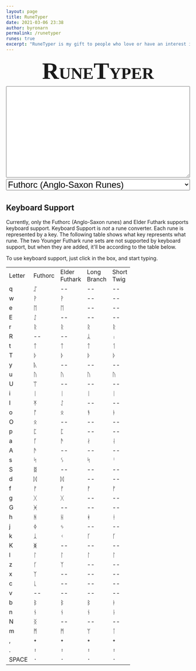 ```yaml
---
layout: page
title: RuneTyper
date: 2021-03-06 23:38
author: byronarn
permalink: /runetyper
runes: true
excerpt: "RuneTyper is my gift to people who love or have an interest in runes! Whether you are interested in runes for religious reasons (for example, if you're a heathen or other variety of pagan), historical reasons (perhaps you are into historical reconstruction), or any other reason, I hope RuneTyper will be useful to you!"
---
```


<div id="runetyper" style="margin: 0px; padding: 0px; font-family:Junicode,serif">
	<h1 style="font-size: 64px; font-variant: small-caps; text-align: center; margin: 2px 0px;">RuneTyper</h1>
	<textarea id="input" type="text" style="width: 100%; height: 250px; font-size: 32px; margin: 2px 0px;"></textarea>
	<select id="runeSelect" style="width: 100%; font-size: 24px; margin: 2px 0px;">
		<option value="futhorc">Futhorc (Anglo-Saxon Runes)</option>
		<option value="elder">Elder Futhark</option>
		<option value="long-branch">Younger Futhark (Long Branch)</option>
		<option value="short-twig">Younger Futhark (Short Twig)</option>
		<option value="medieval">Medieval Runes</option>
	</select>
	<div id="control" style="width: 100%; margin: 2px 0px; display: grid; gap: 4px; grid-template-columns: repeat(3, minmax(0, 1fr));"></div>
	<div id="keyboard" style="width: 100%; margin: 2px 0px; display: grid; gap: 4px; grid-template-columns: repeat(10, minmax(0, 1fr));"></div>
</div>
<script>
	// define page elements
	const input = document.getElementById("input");
	const keyboard = document.getElementById("keyboard");
	const runeSelect = document.getElementById("runeSelect");
	const control = document.getElementById("control");
	
	input.addEventListener("keyup", function(event) {
		input.value = convert();
	});
	input.placeholder = "Press the buttons below or start typing (see \"keyboard support\" below)";
	
	//set fonts
	input.style.fontFamily = "Junicode, serif";
	
	// define rune sets
	const futhorc = "ᚠ ᚢ ᚦ ᚩ ᚱ ᚳ ᚷ ᚹ ᚻ ᚾ ᛁ ᛄ ᛇ ᛈ ᛉ ᛋ ᛏ ᛒ ᛖ ᛗ ᛚ ᛝ ᛟ ᛞ ᚪ ᚫ ᚣ ᛠ ᛡ ᛣ ᛤ ᚸ ᛢ ᛥ ᚴ ᛫ ᛬ ᛭".split(" ");
	const elder = "ᚠ ᚢ ᚦ ᚫ ᚱ ᚲ ᚷ ᚹ ᚺ ᚾ ᛁ ᛃ ᛇ ᛈ ᛉ ᛊ ᛏ ᛒ ᛖ ᛗ ᛚ ᛜ ᛞ ᛟ ᛫ ᛬ ᛭".split(" ");
	const long_branch = "ᚠ ᚢ ᚦ ᚬ ᚱ ᚴ ᚼ ᚾ ᛁ ᛅ ᛋ ᛏ ᛒ ᛘ ᛚ ᛦ ᛫ ᛬ ᛭".split(" ");
	const short_twig = "ᚠ ᚢ ᚦ ᚭ ᚱ ᚴ ᚽ ᚿ ᛁ ᛆ ᛌ ᛐ ᛓ ᛙ ᛚ ᛧ ᛫ ᛬ ᛭".split(" ");
	const medieval = "ᛆ ᛒ ᛍ ᛑ ᛂ ᚠ ᚵ ᚼ ᛁ ᚴ ᛚ ᛘ ᚿ ᚮ ᛔ ᛩ ᚱ ᛌ ᛐ ᚢ ᚡ ᛪ ᛦ ᛎ ᚦ ᚧ ᛅ ᚯ ᛫ ᛬ ᛭".split(" ");
	const allRunes = [...futhorc, ...elder, ...long_branch, ...short_twig, ...medieval];
	console.log(allRunes);
	let runes = [];
	
	runeSelect.style.fontSize = "20px";
	runeSelect.style.textAlign = "center";
	runeSelect.style.fontFamily = "Junicode, serif";
	runeSelect.addEventListener('change', updateKeyboard);
	
	if (localStorage.getItem("runeSet")) {
		runeSelect.value = localStorage.getItem("runeSet");
	}
	
	// define buttons
	const clearBtn = document.createElement('button');
	clearBtn.innerText = "Clear Text";
	clearBtn.style.width = "auto";
	clearBtn.style.fontSize = "20px";
	clearBtn.style.fontFamily = "Junicode, serif";
	clearBtn.addEventListener('click', () => {
		input.value = "";
	});
	control.appendChild(clearBtn);
	
	const copyBtn = document.createElement('button');
	copyBtn.innerText = "Copy Text";
	copyBtn.style.width = "auto";
	copyBtn.style.fontSize = "20px";
	copyBtn.style.fontFamily = "Junicode, serif";
	copyBtn.addEventListener('click', copyToClipboard);
	control.appendChild(copyBtn);
	
	const backspace = document.createElement('button');
	backspace.innerText = "⌫";
	backspace.style.width = "auto";
	backspace.style.fontSize = "18px";
	backspace.style.fontFamily = "Junicode, serif";
	backspace.addEventListener('click', () => {
		input.value = input.value.slice(0, -1);
	});
	control.appendChild(backspace);
	
	updateKeyboard();
	
	function copyToClipboard() {
		let text = input.value;
		input.select();
		input.setSelectionRange(0, 99999);
		document.execCommand('copy');
		input.blur();
	}
	
	function updateKeyboard() {
		// clear keyboard
		keyboard.innerHTML = "";	
	
		// get rune set
		let runeSet = runeSelect.value;
		switch (runeSet) {
			case "futhorc":
				runes = futhorc;
				break;
			case "elder":
				runes = elder;
				break;
			case "long-branch":
				runes = long_branch;
				break;
			case "short-twig":
				runes = short_twig;
				break;
			case "medieval":
				runes = medieval;
				break;
			default:
				keyboard.innerText = "There has been an error. Please let Byron know about this.";
				break;
		}
	
		localStorage.setItem("runeSet", runeSet);	
	
		// add runes to keyboard
		for (let i=0; i<runes.length; i++) {
			const button = document.createElement('button');
			button.innerText = runes[i];
			button.style.fontSize = "24px";
			button.style.height = "3em";
			button.style.fontFamily = "Junicode, serif";
			button.addEventListener('click', () => {
				input.value += button.innerText;
			});
			keyboard.appendChild(button);
		}
	
		// add space key to keyboard
		const button = document.createElement('button');
		button.innerText = "␣";
		button.style.fontSize = "24px";
		button.style.fontFamily = "Junicode, serif";
		button.addEventListener('click', () => {
			input.value += " ";
		});
	
		keyboard.appendChild(button);
	}
	
	function convert(text = -1) {
		if (text == -1) {
			text = input.value;
		}
		sets = "futhorc elder".split(" ");
		if (!sets.includes(runeSelect.value)) {
			return;
		}
		
		let chars = [];
		switch (runeSelect.value) {
			case 'futhorc':
				chars = "f u T o r c g w h n i j E p x s t b e m l N O d a A y U I k G K q S z".split(" ");
				runes = futhorc;
				break;
			case 'elder':
				chars = "f u T a r k g w h n i j I p z s t b e m l N d o".split(" ");
				runes = elder;
				break;
			default:
				break;
		}
		chars.push(" ");
		chars.push(".");
		chars.push(",");
		
		let result = "";	
		for (let char of text) {
			if (chars.includes(char)) {
				let index = chars.indexOf(char);
				result += runes[index];
			} else if (allRunes.includes(char) || char == "\n") {
				result += char;
			} else {
				result += "�";
			}
		}
		return result;
	}
</script>
<h2>Keyboard Support</h2>
<p>Currently, only the Futhorc (Anglo-Saxon runes) and Elder Futhark supports keyboard support. Keyboard Support is <em>not</em> a rune converter. Each rune is represented by a key. The following table shows what key represents what rune. The two Younger Futhark rune sets are not supported by keyboard support, but when they are added, it'll be according to the table below.</p>
<p>To use keyboard support, just click in the box, and start typing.</p>
<table>
	<tbody>
		<tr>
			<td class="has-text-align-center" data-align="center">Letter</td>
			<td class="has-text-align-center" data-align="center">Futhorc</td>
			<td class="has-text-align-center" data-align="center">Elder<br>Futhark</td>
			<td class="has-text-align-center" data-align="center">Long<br>Branch</td>
			<td class="has-text-align-center" data-align="center">Short<br>Twig</td>
		</tr>
		<tr>
			<td class="has-text-align-center" data-align="center">q</td>
			<td class="has-text-align-center" data-align="center">ᛢ</td>
			<td class="has-text-align-center" data-align="center">--</td>
			<td class="has-text-align-center" data-align="center">--</td>
			<td class="has-text-align-center" data-align="center">--</td>
		</tr>
		<tr>
			<td class="has-text-align-center" data-align="center">w</td>
			<td class="has-text-align-center" data-align="center">ᚹ</td>
			<td class="has-text-align-center" data-align="center">ᚹ</td>
			<td class="has-text-align-center" data-align="center">--</td>
			<td class="has-text-align-center" data-align="center">--</td>
		</tr>
		<tr>
			<td class="has-text-align-center" data-align="center">e</td>
			<td class="has-text-align-center" data-align="center">ᛖ</td>
			<td class="has-text-align-center" data-align="center">ᛖ</td>
			<td class="has-text-align-center" data-align="center">--</td>
			<td class="has-text-align-center" data-align="center">--</td>
		</tr>
		<tr>
			<td class="has-text-align-center" data-align="center">E</td>
			<td class="has-text-align-center" data-align="center">ᛇ</td>
			<td class="has-text-align-center" data-align="center">--</td>
			<td class="has-text-align-center" data-align="center">--</td>
			<td class="has-text-align-center" data-align="center">--</td>
		</tr>
		<tr>
			<td class="has-text-align-center" data-align="center">r</td>
			<td class="has-text-align-center" data-align="center">ᚱ</td>
			<td class="has-text-align-center" data-align="center">ᚱ</td>
			<td class="has-text-align-center" data-align="center">ᚱ</td>
			<td class="has-text-align-center" data-align="center">ᚱ</td>
		</tr>
		<tr>
			<td class="has-text-align-center" data-align="center">R</td>
			<td class="has-text-align-center" data-align="center">--</td>
			<td class="has-text-align-center" data-align="center">--</td>
			<td class="has-text-align-center" data-align="center">ᛦ</td>
			<td class="has-text-align-center" data-align="center">ᛧ</td>
		</tr>
		<tr>
			<td class="has-text-align-center" data-align="center">t</td>
			<td class="has-text-align-center" data-align="center">ᛏ</td>
			<td class="has-text-align-center" data-align="center">ᛏ</td>
			<td class="has-text-align-center" data-align="center">ᛏ</td>
			<td class="has-text-align-center" data-align="center">ᛐ</td>
		</tr>
		<tr>
			<td class="has-text-align-center" data-align="center">T</td>
			<td class="has-text-align-center" data-align="center">ᚦ</td>
			<td class="has-text-align-center" data-align="center">ᚦ</td>
			<td class="has-text-align-center" data-align="center">ᚦ</td>
			<td class="has-text-align-center" data-align="center">ᚦ</td>
		</tr>
		<tr>
			<td class="has-text-align-center" data-align="center">y</td>
			<td class="has-text-align-center" data-align="center">ᚣ</td>
			<td class="has-text-align-center" data-align="center">--</td>
			<td class="has-text-align-center" data-align="center">--</td>
			<td class="has-text-align-center" data-align="center">--</td>
		</tr>
		<tr>
			<td class="has-text-align-center" data-align="center">u</td>
			<td class="has-text-align-center" data-align="center">ᚢ</td>
			<td class="has-text-align-center" data-align="center">ᚢ</td>
			<td class="has-text-align-center" data-align="center">ᚢ</td>
			<td class="has-text-align-center" data-align="center">ᚢ</td>
		</tr>
		<tr>
			<td class="has-text-align-center" data-align="center">U</td>
			<td class="has-text-align-center" data-align="center">ᛠ</td>
			<td class="has-text-align-center" data-align="center">--</td>
			<td class="has-text-align-center" data-align="center">--</td>
			<td class="has-text-align-center" data-align="center">--</td>
		</tr>
		<tr>
			<td class="has-text-align-center" data-align="center">i</td>
			<td class="has-text-align-center" data-align="center">ᛁ</td>
			<td class="has-text-align-center" data-align="center">ᛁ</td>
			<td class="has-text-align-center" data-align="center">ᛁ</td>
			<td class="has-text-align-center" data-align="center">ᛁ</td>
		</tr>
		<tr>
			<td class="has-text-align-center" data-align="center">I</td>
			<td class="has-text-align-center" data-align="center">ᛡ</td>
			<td class="has-text-align-center" data-align="center">ᛇ</td>
			<td class="has-text-align-center" data-align="center">--</td>
			<td class="has-text-align-center" data-align="center">--</td>
		</tr>
		<tr>
			<td class="has-text-align-center" data-align="center">o</td>
			<td class="has-text-align-center" data-align="center">ᚩ</td>
			<td class="has-text-align-center" data-align="center">ᛟ</td>
			<td class="has-text-align-center" data-align="center">ᚬ</td>
			<td class="has-text-align-center" data-align="center">ᚭ</td>
		</tr>
		<tr>
			<td class="has-text-align-center" data-align="center">O</td>
			<td class="has-text-align-center" data-align="center">ᛟ</td>
			<td class="has-text-align-center" data-align="center">--</td>
			<td class="has-text-align-center" data-align="center">--</td>
			<td class="has-text-align-center" data-align="center">--</td>
		</tr>
		<tr>
			<td class="has-text-align-center" data-align="center">p</td>
			<td class="has-text-align-center" data-align="center">ᛈ</td>
			<td class="has-text-align-center" data-align="center">ᛈ</td>
			<td class="has-text-align-center" data-align="center">--</td>
			<td class="has-text-align-center" data-align="center">--</td>
		</tr>
		<tr>
			<td class="has-text-align-center" data-align="center">a</td>
			<td class="has-text-align-center" data-align="center">ᚪ</td>
			<td class="has-text-align-center" data-align="center">ᚫ</td>
			<td class="has-text-align-center" data-align="center">ᛅ</td>
			<td class="has-text-align-center" data-align="center">ᛆ</td>
		</tr>
		<tr>
			<td class="has-text-align-center" data-align="center">A</td>
			<td class="has-text-align-center" data-align="center">ᚫ</td>
			<td class="has-text-align-center" data-align="center">--</td>
			<td class="has-text-align-center" data-align="center">--</td>
			<td class="has-text-align-center" data-align="center">--</td>
		</tr>
		<tr>
			<td class="has-text-align-center" data-align="center">s</td>
			<td class="has-text-align-center" data-align="center">ᛋ</td>
			<td class="has-text-align-center" data-align="center">ᛊ</td>
			<td class="has-text-align-center" data-align="center">ᛋ</td>
			<td class="has-text-align-center" data-align="center">ᛌ</td>
		</tr>
		<tr>
			<td class="has-text-align-center" data-align="center">S</td>
			<td class="has-text-align-center" data-align="center">ᛥ</td>
			<td class="has-text-align-center" data-align="center">--</td>
			<td class="has-text-align-center" data-align="center">--</td>
			<td class="has-text-align-center" data-align="center">--</td>
		</tr>
		<tr>
			<td class="has-text-align-center" data-align="center">d</td>
			<td class="has-text-align-center" data-align="center">ᛞ</td>
			<td class="has-text-align-center" data-align="center">ᛞ</td>
			<td class="has-text-align-center" data-align="center">--</td>
			<td class="has-text-align-center" data-align="center">--</td>
		</tr>
		<tr>
			<td class="has-text-align-center" data-align="center">f</td>
			<td class="has-text-align-center" data-align="center">ᚠ</td>
			<td class="has-text-align-center" data-align="center">ᚠ</td>
			<td class="has-text-align-center" data-align="center">ᚠ</td>
			<td class="has-text-align-center" data-align="center">ᚠ</td>
		</tr>
		<tr>
			<td class="has-text-align-center" data-align="center">g</td>
			<td class="has-text-align-center" data-align="center">ᚷ</td>
			<td class="has-text-align-center" data-align="center">ᚷ</td>
			<td class="has-text-align-center" data-align="center">--</td>
			<td class="has-text-align-center" data-align="center">--</td>
		</tr>
		<tr>
			<td class="has-text-align-center" data-align="center">G</td>
			<td class="has-text-align-center" data-align="center">ᚸ</td>
			<td class="has-text-align-center" data-align="center">--</td>
			<td class="has-text-align-center" data-align="center">--</td>
			<td class="has-text-align-center" data-align="center">--</td>
		</tr>
		<tr>
			<td class="has-text-align-center" data-align="center">h</td>
			<td class="has-text-align-center" data-align="center">ᚻ</td>
			<td class="has-text-align-center" data-align="center">ᚺ</td>
			<td class="has-text-align-center" data-align="center">ᚼ</td>
			<td class="has-text-align-center" data-align="center">ᚽ</td>
		</tr>
		<tr>
			<td class="has-text-align-center" data-align="center">j</td>
			<td class="has-text-align-center" data-align="center">ᛄ</td>
			<td class="has-text-align-center" data-align="center">ᛃ</td>
			<td class="has-text-align-center" data-align="center">--</td>
			<td class="has-text-align-center" data-align="center">--</td>
		</tr>
		<tr>
			<td class="has-text-align-center" data-align="center">k</td>
			<td class="has-text-align-center" data-align="center">ᛣ</td>
			<td class="has-text-align-center" data-align="center">ᚲ</td>
			<td class="has-text-align-center" data-align="center">ᚴ</td>
			<td class="has-text-align-center" data-align="center">ᚴ</td>
		</tr>
		<tr>
			<td class="has-text-align-center" data-align="center">K</td>
			<td class="has-text-align-center" data-align="center">ᛤ</td>
			<td class="has-text-align-center" data-align="center">--</td>
			<td class="has-text-align-center" data-align="center">--</td>
			<td class="has-text-align-center" data-align="center">--</td>
		</tr>
		<tr>
			<td class="has-text-align-center" data-align="center">l</td>
			<td class="has-text-align-center" data-align="center">ᛚ</td>
			<td class="has-text-align-center" data-align="center">ᛚ</td>
			<td class="has-text-align-center" data-align="center">ᛚ</td>
			<td class="has-text-align-center" data-align="center">ᛚ</td>
		</tr>
		<tr>
			<td class="has-text-align-center" data-align="center">z</td>
			<td class="has-text-align-center" data-align="center">ᚴ</td>
			<td class="has-text-align-center" data-align="center">ᛉ</td>
			<td class="has-text-align-center" data-align="center">--</td>
			<td class="has-text-align-center" data-align="center">--</td>
		</tr>
		<tr>
			<td class="has-text-align-center" data-align="center">x</td>
			<td class="has-text-align-center" data-align="center">ᛉ</td>
			<td class="has-text-align-center" data-align="center">--</td>
			<td class="has-text-align-center" data-align="center">--</td>
			<td class="has-text-align-center" data-align="center">--</td>
		</tr>
		<tr>
			<td class="has-text-align-center" data-align="center">c</td>
			<td class="has-text-align-center" data-align="center">ᚳ</td>
			<td class="has-text-align-center" data-align="center">--</td>
			<td class="has-text-align-center" data-align="center">--</td>
			<td class="has-text-align-center" data-align="center">--</td>
		</tr>
		<tr>
			<td class="has-text-align-center" data-align="center">v</td>
			<td class="has-text-align-center" data-align="center">--</td>
			<td class="has-text-align-center" data-align="center">--</td>
			<td class="has-text-align-center" data-align="center">--</td>
			<td class="has-text-align-center" data-align="center">--</td>
		</tr>
		<tr>
			<td class="has-text-align-center" data-align="center">b</td>
			<td class="has-text-align-center" data-align="center">ᛒ</td>
			<td class="has-text-align-center" data-align="center">ᛒ</td>
			<td class="has-text-align-center" data-align="center">ᛒ</td>
			<td class="has-text-align-center" data-align="center">ᛓ</td>
		</tr>
		<tr>
			<td class="has-text-align-center" data-align="center">n</td>
			<td class="has-text-align-center" data-align="center">ᚾ</td>
			<td class="has-text-align-center" data-align="center">ᚾ</td>
			<td class="has-text-align-center" data-align="center">ᚾ</td>
			<td class="has-text-align-center" data-align="center">ᚿ</td>
		</tr>
		<tr>
			<td class="has-text-align-center" data-align="center">N</td>
			<td class="has-text-align-center" data-align="center">ᛝ</td>
			<td class="has-text-align-center" data-align="center">--</td>
			<td class="has-text-align-center" data-align="center">--</td>
			<td class="has-text-align-center" data-align="center">--</td>
		</tr>
		<tr>
			<td class="has-text-align-center" data-align="center">m</td>
			<td class="has-text-align-center" data-align="center">ᛗ</td>
			<td class="has-text-align-center" data-align="center">ᛗ</td>
			<td class="has-text-align-center" data-align="center">ᛘ</td>
			<td class="has-text-align-center" data-align="center">ᛙ</td>
		</tr>
		<tr>
			<td class="has-text-align-center" data-align="center">,</td>
			<td class="has-text-align-center" data-align="center">᛭</td>
			<td class="has-text-align-center" data-align="center">᛭</td>
			<td class="has-text-align-center" data-align="center">᛭</td>
			<td class="has-text-align-center" data-align="center">᛭</td>
		</tr>
		<tr>
			<td class="has-text-align-center" data-align="center">.</td>
			<td class="has-text-align-center" data-align="center">᛬</td>
			<td class="has-text-align-center" data-align="center">᛬</td>
			<td class="has-text-align-center" data-align="center">᛬</td>
			<td class="has-text-align-center" data-align="center">᛬</td>
		</tr>
		<tr>
			<td class="has-text-align-center" data-align="center">SPACE</td>
			<td class="has-text-align-center" data-align="center">᛫</td>
			<td class="has-text-align-center" data-align="center">᛫</td>
			<td class="has-text-align-center" data-align="center">᛫</td>
			<td class="has-text-align-center" data-align="center">᛫</td>
		</tr>
	</tbody>
</table>
